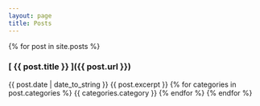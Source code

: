 ```yaml
---
layout: page
title: Posts
---
```


{% for post in site.posts %} 
### [ {{ post.title }} ]({{ post.url }})  
{{ post.date | date_to_string }}
    {{ post.excerpt }}
    {% for categories in post.categories %}
        {{ categories.category }}
    {% endfor %}
{% endfor %}